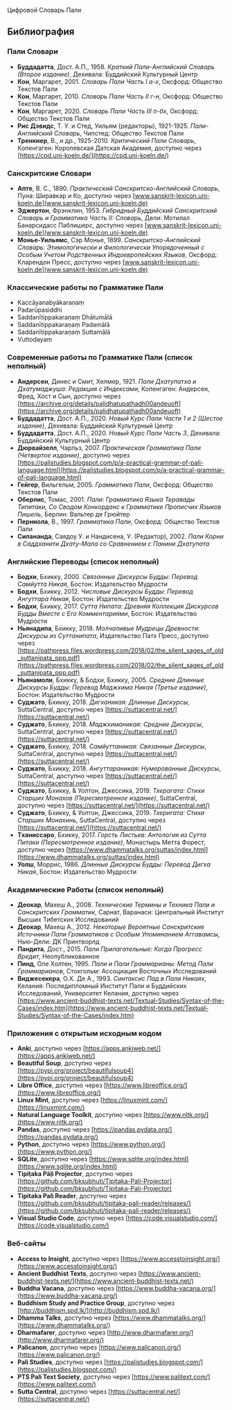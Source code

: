 Цифровой Словарь Пали

## Библиография

### Пали Словари

- **Буддадатта**, Дост. А.П., 1958. *Краткий Пали-Английский Словарь (Второе издание)*, Дехивала: Буддийский Культурный Центр
- **Кон**, Маргарет, 2001. *Словарь Пали Часть I а-х*, Оксфорд: Общество Текстов Пали
- **Кон**, Маргарет, 2010. *Словарь Пали Часть II г-н*, Оксфорд: Общество Текстов Пали
- **Кон**, Маргарет, 2020. *Словарь Пали Часть III п-бх*, Оксфорд: Общество Текстов Пали
- **Рис Дэвидс**, Т. У. и Стед, Уильям (редакторы), 1921-1925. *Пали-Английский Словарь*, Чипстед: Общество Текстов Пали
- **Тренкнер**, В., и др., 1925-2010. *Критический Пали Словарь*, Копенгаген: Королевская Датская Академия, доступно через [https://cpd.uni-koeln.de/](https://cpd.uni-koeln.de/)

### Санскритские Словари

- **Апте**, В. С., 1890. *Практический Санскритско-Английский Словарь*, Пуна: Ширавкар и Ко, доступно через [www.sanskrit-lexicon.uni-koeln.de](www.sanskrit-lexicon.uni-koeln.de)
- **Эджертон**, Фрэнклин, 1953. *Гибридный Буддийский Санскритский Словарь и Грамматика Часть II: Словарь*, Дели: Мотилал Банарсидасс Паблишерс, доступно через [www.sanskrit-lexicon.uni-koeln.de](www.sanskrit-lexicon.uni-koeln.de)
- **Монье-Уильямс**, Сэр Монье, 1899. *Санскритско-Английский Словарь: Этимологически и Филологически Упорядоченный с Особым Учетом Родственных Индоевропейских Языков*, Оксфорд: Кларендон Пресс, доступно через [www.sanskrit-lexicon.uni-koeln.de](www.sanskrit-lexicon.uni-koeln.de)

### Классические работы по Грамматике Пали

- Kaccāyanabyākaraṇaṃ
- Padarūpasiddhi
- Saddanītippakaraṇaṃ Dhātumālā
- Saddanītippakaraṇaṃ Padamālā
- Saddanītippakaraṇaṃ Suttamālā
- Vuttodayaṃ

### Современные работы по Грамматике Пали (список неполный)

- **Андерсен**, Динес и Смит, Хелмер, 1921. *Пали Дхатупатха и Дхатумаджуша: Редакция с Индексами*, Копенгаген: Андерсен, Фред, Хост и Сын, доступно через [https://archive.org/details/palidhatupathadh00andeuoft](https://archive.org/details/palidhatupathadh00andeuoft)
- **Буддадатта**, Дост. А.П., 2020. *Новый Курс Пали Части 1 и 2 (Шестое издание)*, Дехивала: Буддийский Культурный Центр
- **Буддадатта**, Дост. А.П., 2020. *Новый Курс Пали Часть 3*, Дехивала: Буддийский Культурный Центр
- **Дюрвайзелл**, Чарльз, 2007. *Практическая Грамматика Пали (Четвертое издание)*, доступно через [https://palistudies.blogspot.com/p/a-practical-grammar-of-pali-language.html](https://palistudies.blogspot.com/p/a-practical-grammar-of-pali-language.html)
- **Гейгер**, Вильгельм, 2005. *Грамматика Пали*, Оксфорд: Общество Текстов Пали
- **Оберлис**, Томас, 2001. *Пали: Грамматика Языка Теравады Типитаки, Со Сводом Конкорданс к Грамматике Прописчих Языков Пишель*, Берлин: Вальтер де Грюйтер
- **Перниола**, В., 1997. *Грамматика Пали*, Оксфорд: Общество Текстов Пали
- **Силананда**, Саядоу У. и Нандисена, У. (Редактор), 2002. *Пали Корни в Саддханити Дхату-Мала со Сравнением с Панини Дхатупата*

### Английские Переводы (список неполный)

- **Бодхи**, Бхикку, 2000. *Связанные Дискурсы Будды: Перевод Самйутта Никая*, Бостон: Издательство Мудрости
- **Бодхи**, Бхикку, 2012. *Числовые Дискурсы Будды: Перевод Ангуттара Никая*, Бостон: Издательство Мудрости
- **Бодхи**, Бхикку, 2017. *Сутта Нипата: Древняя Коллекция Дискурсов Будды Вместе с Его Комментариями*, Бостон: Издательство Мудрости
- **Ньянадипа**, Бхикку, 2018. *Молчаливые Мудрецы Древности: Дискурсы из Суттанипата*, Издательство Патх Пресс, доступно через [https://pathpress.files.wordpress.com/2018/02/the_silent_sages_of_old_suttanipata_ppp.pdf](https://pathpress.files.wordpress.com/2018/02/the_silent_sages_of_old_suttanipata_ppp.pdf)
- **Ньянамоли**, Бхикку, & Бодхи, Бхикку, 2005. *Средние Длинные Дискурсы Будды: Перевод Маджхима Никая (Третье издание)*, Бостон: Издательство Мудрости
- **Суджато**, Бхикку, 2018. *Дигханикая: Длинные Дискурсы*, SuttaCentral, доступно через [https://suttacentral.net/](https://suttacentral.net/)
- **Суджато**, Бхикку, 2018. *Маджхиманикая: Средние Дискурсы*, SuttaCentral, доступно через [https://suttacentral.net/](https://suttacentral.net/)
- **Суджато**, Бхикку, 2018. *Самйуттаникая: Связанные Дискурсы*, SuttaCentral, доступно через [https://suttacentral.net/](https://suttacentral.net/)
- **Суджато**, Бхикку, 2018. *Ангуттараникая: Нумерованные Дискурсы*, SuttaCentral, доступно через [https://suttacentral.net/](https://suttacentral.net/)
- **Суджато**, Бхикку, & Уолтон, Джессика, 2019. *Тхерагата: Стихи Старших Монахов (Пересмотренное издание)*, SuttaCentral, доступно через [https://suttacentral.net/](https://suttacentral.net/)
- **Суджато**, Бхикку, & Уолтон, Джессика, 2019. *Тхеригата: Стихи Старших Монахинь*, SuttaCentral, доступно через [https://suttacentral.net/](https://suttacentral.net/)
- **Тханиссаро**, Бхикку, 2017. *Горсть Листьев: Антология из Сутта Питаки (Пересмотренное издание)*, Монастырь Метта Форест, доступно через [https://www.dhammatalks.org/suttas/index.html](https://www.dhammatalks.org/suttas/index.html)
- **Уолш**, Моррис, 1986. *Длинные Дискурсы Будды: Перевод Дигха Никая*, Бостон: Издательство Мудрости

### Академические Работы (список неполный)

- **Деокар**, Махеш А., 2008. *Технические Термины и Техника Пали и Санскритских Грамматик*, Сарнат, Варанаси: Центральный Институт Высших Тибетских Исследований
- **Деокар**, Махеш А., 2012. *Некоторые Вероятные Санскритские Источники Пали Грамматиков с Особым Упоминанием Аггавамсы*, Нью-Дели: ДК Принтворлд
- **Пандита**, Дост., 2015. *Пали Прилагательные: Когда Прогресс Вредит*, Неопубликованное
- **Пинд**, Оле Холтен, 1995. *Пали и Пали Граммарианы: Метод Пали Граммарианов*, Стокгольм: Ассоциация Восточных Исследований
- **Виджесекера**, О.Х. Де А., 1993. *Синтаксис Пад в Пали Никаях*, Келания: Последипломный Институт Пали и Буддийских Исследований, Университет Келания, доступно через [https://www.ancient-buddhist-texts.net/Textual-Studies/Syntax-of-the-Cases/index.htm](https://www.ancient-buddhist-texts.net/Textual-Studies/Syntax-of-the-Cases/index.htm)

### Приложения с открытым исходным кодом

- **Anki**, доступно через [https://apps.ankiweb.net/](https://apps.ankiweb.net/)
- **Beautiful Soup**, доступно через [https://pypi.org/project/beautifulsoup4](https://pypi.org/project/beautifulsoup4)
- **Libre Office**, доступно через [https://www.libreoffice.org/](https://www.libreoffice.org/)
- **Linux Mint**, доступно через [https://linuxmint.com/](https://linuxmint.com/)
- **Natural Language Toolkit**, доступно через [https://www.nltk.org/](https://www.nltk.org/)
- **Pandas**, доступно через [https://pandas.pydata.org/](https://pandas.pydata.org/)
- **Python**, доступно через [https://www.python.org/](https://www.python.org/)
- **SQLite**, доступно через [https://www.sqlite.org/index.html](https://www.sqlite.org/index.html)
- **Tipiṭaka Pāḷi Projector**, доступно через [https://github.com/bksubhuti/Tipitaka-Pali-Projector](https://github.com/bksubhuti/Tipitaka-Pali-Projector)
- **Tipitaka Pali Reader**, доступно через [https://github.com/bksubhuti/tipitaka-pali-reader/releases/](https://github.com/bksubhuti/tipitaka-pali-reader/releases/)
- **Visual Studio Code**, доступно через [https://code.visualstudio.com/](https://code.visualstudio.com/)

### Веб-сайты

- **Access to Insight**, доступно через [https://www.accesstoinsight.org/](https://www.accesstoinsight.org/)
- **Ancient Buddhist Texts**, доступно через [https://www.ancient-buddhist-texts.net/](https://www.ancient-buddhist-texts.net/)
- **Buddha Vacana**, доступно через [https://www.buddha-vacana.org/](https://www.buddha-vacana.org/)
- **Buddhism Study and Practice Group**, доступно через [http://buddhism.spd.lk/](http://buddhism.spd.lk/)
- **Dhamma Talks**, доступно через [https://www.dhammatalks.org/](https://www.dhammatalks.org/)
- **Dharmafarer**, доступно через [http://www.dharmafarer.org/](http://www.dharmafarer.org/)
- **Palicanon**, доступно через [https://www.palicanon.org/](https://www.palicanon.org/)
- **Pali Studies**, доступно через [https://palistudies.blogspot.com/](https://palistudies.blogspot.com/)
- **PTS Pali Text Society**, доступно через [https://www.palitext.com/](https://www.palitext.com/)
- **Sutta Central**, доступно через [https://suttacentral.net/](https://suttacentral.net/)

